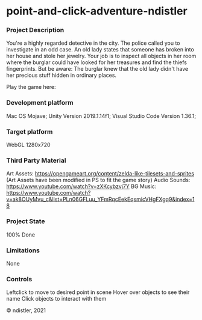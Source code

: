 # point-and-click-adventure-ndistler

### Project Description
You're a highly regarded detective in the city. The police called you to investigate in an odd case. An old lady states that someone has broken into her house and stole her jewelry. Your job is to inspect all objects in her room where the burglar could have looked for her treasures and find the thiefs fingerprints. But be aware: The burglar knew that the old lady didn't have her precious stuff hidden in ordinary places.

Play the game here:

### Development platform
Mac OS Mojave; 
Unity Version 2019.1.14f1; 
Visual Studio Code Version 1.36.1;

### Target platform
WebGL 1280x720

### Third Party Material
Art Assets: https://opengameart.org/content/zelda-like-tilesets-and-sprites (Art Assets have been modified in PS to fit the game story)
Audio Sounds: https://www.youtube.com/watch?v=zXKcybzvj7Y
BG Music: https://www.youtube.com/watch?v=ak8OUyMvu_c&list=PLn06GFLuu_YFmRqcEekEqsmicVHgFXgq9&index=18

### Project State
100% Done

### Limitations
None

### Controls
Leftclick to move to desired point in scene
Hover over objects to see their name
Click objects to interact with them

© ndistler, 2021






